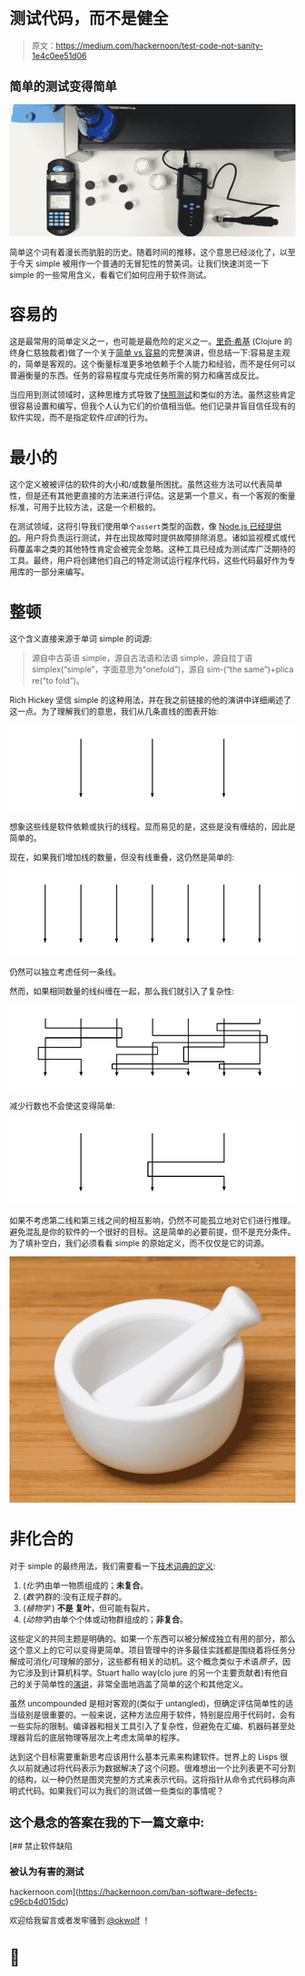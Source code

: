 # 测试代码，而不是健全

> 原文：<https://medium.com/hackernoon/test-code-not-sanity-1e4c0ee51d06>

## 简单的测试变得简单

![](img/0b1e9e4371fa9a8943632ed52ca7d01b.png)

简单这个词有着漫长而肮脏的历史。随着时间的推移，这个意思已经淡化了，以至于今天 simple 被用作一个普通的无冒犯性的赞美词。让我们快速浏览一下 simple 的一些常用含义，看看它们如何应用于软件测试。

# 容易的

这是最常用的简单定义之一，也可能是最危险的定义之一。[里奇·希基](https://twitter.com/richhickey) (Clojure 的终身仁慈独裁者)做了一个关于[简单 vs 容易](https://youtu.be/rI8tNMsozo0?t=50s)的完整演讲，但总结一下:容易是主观的，简单是客观的。这个衡量标准更多地依赖于个人能力和经验，而不是任何可以普遍衡量的东西。任务的容易程度与完成任务所需的努力和痛苦成反比。

当应用到测试领域时，这种思维方式导致了[快照测试](https://facebook.github.io/jest/docs/en/snapshot-testing.html)和类似的方法。虽然这些肯定很容易设置和编写，但我个人认为它们的价值相当低。他们记录并盲目信任现有的软件实现，而不是指定软件*应该*的行为。

# 最小的

这个定义被被评估的软件的大小和/或数量所困扰。虽然这些方法可以代表简单性，但是还有其他更直接的方法来进行评估。这是第一个意义，有一个客观的衡量标准，可用于比较方法，这是一个积极的。

在测试领域，这将引导我们使用单个`assert`类型的函数，像 [Node.js 已经提供的](https://nodejs.org/api/assert.html#assert_assert_value_message)。用户将负责运行测试，并在出现故障时提供故障排除消息。诸如监视模式或代码覆盖率之类的其他特性肯定会被完全忽略。这种工具已经成为测试库广泛期待的工具。最终，用户将创建他们自己的特定测试运行程序代码，这些代码最好作为专用库的一部分来编写。

# 整顿

这个含义直接来源于单词 simple 的词源:

> 源自中古英语 simple，源自古法语和法语 simple，源自拉丁语 simplex(“simple”，字面意思为“onefold”)，源自 sim-(“the same”)+plica re(“to fold”)。

Rich Hickey 坚信 simple 的这种用法，并在我之前链接的他的演讲中详细阐述了这一点。为了理解我们的意思，我们从几条直线的图表开始:

![](img/d121e182d3291bfaf1df8aeb85cdaa86.png)

想象这些线是软件依赖或执行的线程。显而易见的是，这些是没有缠结的，因此是简单的。

现在，如果我们增加线的数量，但没有线重叠，这仍然是简单的:

![](img/042bf91bccf165284831739be6b3c144.png)

仍然可以独立考虑任何一条线。

然而，如果相同数量的线纠缠在一起，那么我们就引入了复杂性:

![](img/7469f46b6d6f893ecba4203923069c36.png)

减少行数也不会使这变得简单:

![](img/9243d1f8e7ba7ea426c6a49cbeaf0c0f.png)

如果不考虑第二线和第三线之间的相互影响，仍然不可能孤立地对它们进行推理。避免混乱是你的软件的一个很好的目标。这是简单的必要前提，但不是充分条件。为了填补空白，我们必须看看 simple 的原始定义，而不仅仅是它的词源。

![](img/174e03d75bf79745eb363f1053390716.png)

# 非化合的

对于 simple 的最终用法，我们需要看一下[技术词典的定义](https://en.wiktionary.org/wiki/simple#Adjective):

1.  (*化学*)由单一物质组成的；**未复合**。
2.  (*数学*)群的:没有正规子群的。
3.  (*植物学* ) **不是** **复叶**，但可能有裂片。
4.  (*动物学*)由单个个体或动物群组成的；**非复合**。

这些定义的共同主题是明确的。如果一个东西可以被分解成独立有用的部分，那么这个意义上的它可以变得更简单。项目管理中的许多最佳实践都是围绕着将任务分解成可消化/可理解的部分，这些都有相关的动机。这个概念类似于术语*原子*，因为它涉及到计算机科学。Stuart hallo way(clo jure 的另一个主要贡献者)有他自己的关于简单性的[演讲](https://youtu.be/cidchWg74Y4?t=10m25s)，非常全面地涵盖了简单的这个和其他定义。

虽然 uncompounded 是相对客观的(类似于 untangled)，但确定评估简单性的适当级别是很重要的。一般来说，这种方法应用于软件，特别是应用于代码时，会有一些实际的限制。编译器和相关工具引入了复杂性，但避免在汇编、机器码甚至处理器背后的底层物理等层次上考虑太简单的程序。

达到这个目标需要重新思考应该用什么基本元素来构建软件。世界上的 Lisps 很久以前就通过将代码表示为数据解决了这个问题。很难想出一个比列表更不可分割的结构，以一种仍然是图灵完整的方式来表示代码。这将指针从命令式代码移向声明式代码。如果我们可以为我们的测试做一些类似的事情呢？

## 这个悬念的答案在我的下一篇文章中:

[](https://hackernoon.com/ban-software-defects-c96cb4d015dc) [## 禁止软件缺陷

### 被认为有害的测试

hackernoon.com](https://hackernoon.com/ban-software-defects-c96cb4d015dc) 

欢迎给我留言或者发牢骚到 [@okwolf](http://twitter.com/okwolf) ！

# 🐺